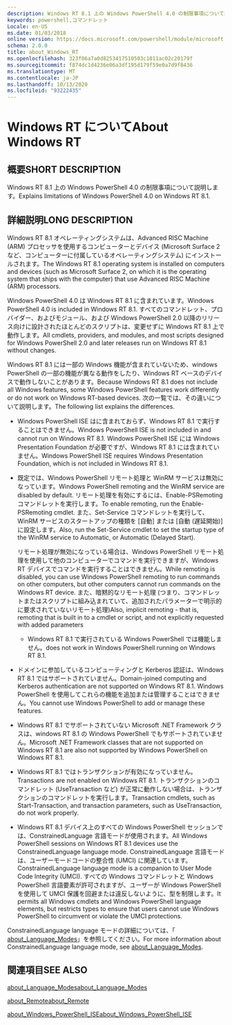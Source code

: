 ```yaml
---
description: Windows RT 8.1 上の Windows PowerShell 4.0 の制限事項について説明します。
keywords: powershell,コマンドレット
Locale: en-US
ms.date: 01/03/2018
online version: https://docs.microsoft.com/powershell/module/microsoft.powershell.core/about/about_windows_rt?view=powershell-5.1&WT.mc_id=ps-gethelp
schema: 2.0.0
title: about_Windows_RT
ms.openlocfilehash: 323f06a7a0d8253417510503c1011ac02c20179f
ms.sourcegitcommit: f874dc1d4236e06a3df195d179f59e0a7d9f8436
ms.translationtype: MT
ms.contentlocale: ja-JP
ms.lasthandoff: 10/13/2020
ms.locfileid: "93222435"
---
```

# <a name="about-windows-rt"></a><span data-ttu-id="40679-104">Windows RT について</span><span class="sxs-lookup"><span data-stu-id="40679-104">About Windows RT</span></span>

## <a name="short-description"></a><span data-ttu-id="40679-105">概要</span><span class="sxs-lookup"><span data-stu-id="40679-105">SHORT DESCRIPTION</span></span>

<span data-ttu-id="40679-106">Windows RT 8.1 上の Windows PowerShell 4.0 の制限事項について説明します。</span><span class="sxs-lookup"><span data-stu-id="40679-106">Explains limitations of  Windows PowerShell 4.0 on Windows RT 8.1.</span></span>

## <a name="long-description"></a><span data-ttu-id="40679-107">詳細説明</span><span class="sxs-lookup"><span data-stu-id="40679-107">LONG DESCRIPTION</span></span>

<span data-ttu-id="40679-108">Windows RT 8.1 オペレーティングシステムは、Advanced RISC Machine (ARM) プロセッサを使用するコンピューターとデバイス (Microsoft Surface 2 など、コンピューターに付属しているオペレーティングシステム) にインストールされます。</span><span class="sxs-lookup"><span data-stu-id="40679-108">The Windows RT 8.1 operating system is installed on computers and devices (such as Microsoft Surface 2, on which it is the operating system that ships with the computer) that use Advanced RISC Machine (ARM) processors.</span></span>

<span data-ttu-id="40679-109">Windows PowerShell 4.0 は Windows RT 8.1 に含まれています。</span><span class="sxs-lookup"><span data-stu-id="40679-109">Windows PowerShell 4.0 is included in Windows RT 8.1.</span></span> <span data-ttu-id="40679-110">すべてのコマンドレット、プロバイダー、およびモジュール、および Windows PowerShell 2.0 以降のリリース向けに設計されたほとんどのスクリプトは、変更せずに Windows RT 8.1 上で動作します。</span><span class="sxs-lookup"><span data-stu-id="40679-110">All cmdlets, providers, and modules, and most scripts designed for Windows PowerShell 2.0 and later releases run on Windows RT 8.1 without changes.</span></span>

<span data-ttu-id="40679-111">Windows RT 8.1 には一部の Windows 機能が含まれていないため、windows PowerShell の一部の機能が異なる動作をしたり、Windows RT ベースのデバイスで動作しないことがあります。</span><span class="sxs-lookup"><span data-stu-id="40679-111">Because Windows RT 8.1 does not include all Windows features, some Windows PowerShell features work differently or do not work on Windows RT-based devices.</span></span> <span data-ttu-id="40679-112">次の一覧では、その違いについて説明します。</span><span class="sxs-lookup"><span data-stu-id="40679-112">The following list explains the differences.</span></span>

- <span data-ttu-id="40679-113">Windows PowerShell ISE はに含まれておらず、Windows RT 8.1 で実行することはできません。</span><span class="sxs-lookup"><span data-stu-id="40679-113">Windows PowerShell ISE is not included in and cannot run on Windows RT 8.1.</span></span>
  <span data-ttu-id="40679-114">Windows PowerShell ISE には Windows Presentation Foundation が必要ですが、Windows RT 8.1 には含まれていません。</span><span class="sxs-lookup"><span data-stu-id="40679-114">Windows PowerShell ISE requires Windows Presentation Foundation, which is not included in Windows RT 8.1.</span></span>

- <span data-ttu-id="40679-115">既定では、Windows PowerShell リモート処理と WinRM サービスは無効になっています。</span><span class="sxs-lookup"><span data-stu-id="40679-115">Windows PowerShell remoting and the WinRM service are disabled by default.</span></span>
  <span data-ttu-id="40679-116">リモート処理を有効にするには、Enable-PSRemoting コマンドレットを実行します。</span><span class="sxs-lookup"><span data-stu-id="40679-116">To enable remoting, run the Enable-PSRemoting cmdlet.</span></span> <span data-ttu-id="40679-117">また、Set-Service コマンドレットを実行して、WinRM サービスのスタートアップの種類を [自動] または [自動 (遅延開始)] に設定します。</span><span class="sxs-lookup"><span data-stu-id="40679-117">Also, run the Set-Service cmdlet to set the startup type of the WinRM service to Automatic, or Automatic (Delayed Start).</span></span>

  <span data-ttu-id="40679-118">リモート処理が無効になっている場合は、Windows PowerShell リモート処理を使用して他のコンピューターでコマンドを実行できますが、Windows RT デバイスでコマンドを実行することはできません。</span><span class="sxs-lookup"><span data-stu-id="40679-118">While remoting is disabled, you can use Windows PowerShell remoting to run commands on other computers, but other computers cannot run commands on the Windows RT device.</span></span> <span data-ttu-id="40679-119">また、暗黙的なリモート処理 (つまり、コマンドレットまたはスクリプトに組み込まれていて、追加されたパラメーターで明示的に要求されていないリモート処理)</span><span class="sxs-lookup"><span data-stu-id="40679-119">Also, implicit remoting - that is, remoting that is built in to a cmdlet or script, and not explicitly requested with added parameters</span></span>
  - <span data-ttu-id="40679-120">Windows RT 8.1 で実行されている Windows PowerShell では機能しません。</span><span class="sxs-lookup"><span data-stu-id="40679-120">does not work in Windows PowerShell running on Windows RT 8.1.</span></span>

- <span data-ttu-id="40679-121">ドメインに参加しているコンピューティングと Kerberos 認証は、Windows RT 8.1 ではサポートされていません。</span><span class="sxs-lookup"><span data-stu-id="40679-121">Domain-joined computing and Kerberos authentication are not supported on Windows RT 8.1.</span></span> <span data-ttu-id="40679-122">Windows PowerShell を使用してこれらの機能を追加または管理することはできません。</span><span class="sxs-lookup"><span data-stu-id="40679-122">You cannot use Windows PowerShell to add or manage these features.</span></span>

- <span data-ttu-id="40679-123">Windows RT 8.1 でサポートされていない Microsoft .NET Framework クラスは、windows RT 8.1 の Windows PowerShell でもサポートされていません。</span><span class="sxs-lookup"><span data-stu-id="40679-123">Microsoft .NET Framework classes that are not supported on Windows RT 8.1 are also not supported by Windows PowerShell on Windows RT 8.1.</span></span>

- <span data-ttu-id="40679-124">Windows RT 8.1 ではトランザクションが有効になっていません。</span><span class="sxs-lookup"><span data-stu-id="40679-124">Transactions are not enabled on Windows RT 8.1.</span></span> <span data-ttu-id="40679-125">トランザクションのコマンドレット (UseTransaction など) が正常に動作しない場合は、トランザクションのコマンドレットを実行します。</span><span class="sxs-lookup"><span data-stu-id="40679-125">Transaction cmdlets, such as Start-Transaction, and transaction parameters, such as UseTransaction, do not work properly.</span></span>

- <span data-ttu-id="40679-126">Windows RT 8.1 デバイス上のすべての Windows PowerShell セッションでは、ConstrainedLanguage 言語モードが使用されます。</span><span class="sxs-lookup"><span data-stu-id="40679-126">All Windows PowerShell sessions on Windows RT 8.1 devices use the ConstrainedLanguage language mode.</span></span> <span data-ttu-id="40679-127">ConstrainedLanguage 言語モードは、ユーザーモードコードの整合性 (UMCI) に関連しています。</span><span class="sxs-lookup"><span data-stu-id="40679-127">ConstrainedLanguage language mode is a companion to User Mode Code Integrity (UMCI).</span></span> <span data-ttu-id="40679-128">すべての Windows コマンドレットと Windows PowerShell 言語要素が許可されますが、ユーザーが Windows PowerShell を使用して UMCI 保護を回避または違反しないように、型を制限します。</span><span class="sxs-lookup"><span data-stu-id="40679-128">It permits all Windows cmdlets and Windows PowerShell language elements, but restricts types to ensure that users cannot use Windows PowerShell to circumvent or violate the UMCI protections.</span></span>

<span data-ttu-id="40679-129">ConstrainedLanguage language モードの詳細については、「 [about_Language_Modes](about_Language_Modes.md)」を参照してください。</span><span class="sxs-lookup"><span data-stu-id="40679-129">For more information about ConstrainedLanguage language mode, see [about_Language_Modes](about_Language_Modes.md).</span></span>

## <a name="see-also"></a><span data-ttu-id="40679-130">関連項目</span><span class="sxs-lookup"><span data-stu-id="40679-130">SEE ALSO</span></span>

[<span data-ttu-id="40679-131">about_Language_Modes</span><span class="sxs-lookup"><span data-stu-id="40679-131">about_Language_Modes</span></span>](about_Language_Modes.md)

[<span data-ttu-id="40679-132">about_Remote</span><span class="sxs-lookup"><span data-stu-id="40679-132">about_Remote</span></span>](about_Remote.md)

[<span data-ttu-id="40679-133">about_Windows_PowerShell_ISE</span><span class="sxs-lookup"><span data-stu-id="40679-133">about_Windows_PowerShell_ISE</span></span>](about_Windows_PowerShell_ISE.md)
